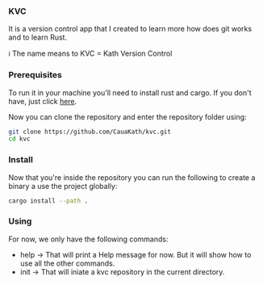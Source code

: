 ### KVC

It is a version control app that I created to learn more how does git works and to learn Rust.

ℹ️ The name means to KVC = Kath Version Control

### Prerequisites

To run it in your machine you'll need to install rust and cargo. If you don't have, just click [here](https://www.rust-lang.org/tools/install).

Now you can clone the repository and enter the repository folder using:

```bash
git clone https://github.com/CauaKath/kvc.git
cd kvc
```

### Install

Now that you're inside the repository you can run the following to create a binary a use the project globally:

```bash
cargo install --path .
```

### Using

For now, we only have the following commands:

* help -> That will print a Help message for now. But it will show how to use all the other commands.
* init -> That will iniate a kvc repository in the current directory.
